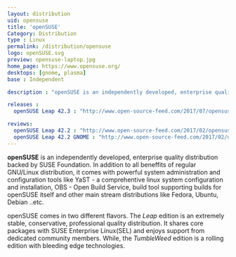 ```yaml
---
layout: distribution
uid: opensuse
title: 'openSUSE'
Category: Distribution
type : Linux
permalink: /distribution/opensuse
logo: openSUSE.svg
preview: opensuse-laptop.jpg
home_page: https://www.opensuse.org/
desktops: [gnome, plasma]
base : Independent

description : "openSUSE is an independently developed, enterprise quality distribution backed by SUSE Foundation. Reviews, updates and other stories on openSUSE"

releases :
  openSUSE Leap 42.3 : "http://www.open-source-feed.com/2017/07/opensuse-leap-423-released-with-better.html"

reviews:
  openSUSE Leap 42.2 : "http://www.open-source-feed.com/2017/02/opensuse-leap-422-is-extremely-stable.html"
  openSUSE Leap 42.2 GNOME : "http://www.open-source-feed.com/2017/02/opensuse-leap-422-gnome-flavor-is.html"
---
```


**openSUSE** is an independently developed, enterprise quality distribution backed by SUSE Foundation. In addition to all beneffits of regular GNU/Linux distribution, it comes with powerful system administration and configuration tools like YaST - a comprehentive linux system configuration and installation, OBS - Open Build Service, build tool supporting builds for openSUSE itself and other main stream distributions like Fedora, Ubuntu, Debian ..etc.

openSUSE comes in two different flavors. The *Leap* edition is an extremely stable, conservative, professional quality distribution. It shares core packages with SUSE Enterprise Linux(SEL) and enjoys support from dedicated community members. While, the *TumbleWeed* edition is a rolling edition with bleeding edge technologies.
